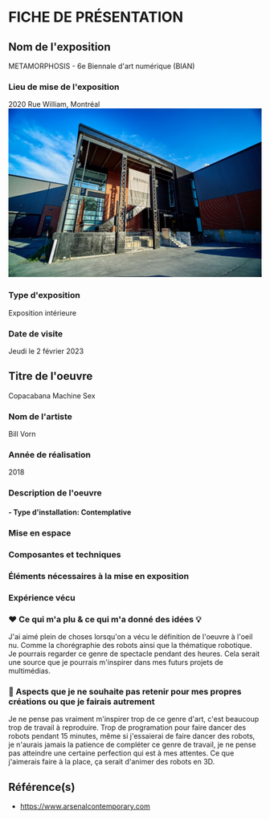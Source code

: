 
# FICHE DE PRÉSENTATION

## Nom de l'exposition
METAMORPHOSIS - 6e Biennale d'art numérique (BIAN)

### Lieu de mise de l'exposition
2020 Rue William, Montréal
![Photo du bâtiment](arsenal-batiment-fullscreen.jpeg
)


### Type d'exposition
Exposition intérieure

### Date de visite
Jeudi le 2 février 2023

## Titre de l'oeuvre
Copacabana Machine Sex

### Nom de l'artiste
Bill Vorn

### Année de réalisation
2018

### Description de l'oeuvre

####  - Type d'installation: Contemplative

### Mise en espace

### Composantes et techniques

### Éléments nécessaires à la mise en exposition

### Expérience vécu

### ❤️ Ce qui m'a plu & ce qui m'a donné des idées 💡
J'ai aimé plein de choses lorsqu'on a vécu le définition de l'oeuvre à l'oeil nu. Comme la chorégraphie des robots ainsi que la thématique robotique. Je pourrais regarder ce genre de spectacle pendant des heures. Cela serait une source que je pourrais m'inspirer dans mes futurs projets de multimédias.


### 🤔 Aspects que je ne souhaite pas retenir pour mes propres créations ou que je fairais autrement
Je ne pense pas vraiment m'inspirer trop de ce genre d'art, c'est beaucoup trop de travail à reproduire. Trop de programation pour faire dancer des robots pendant 15 minutes, même si j'essaierai de faire dancer des robots, je n'aurais jamais la patience de compléter ce genre de travail, je ne pense pas atteindre une certaine perfection qui est à mes attentes. Ce que j'aimerais faire à la place, ça serait d'animer des robots en 3D.
## Référence(s)

- https://www.arsenalcontemporary.com













